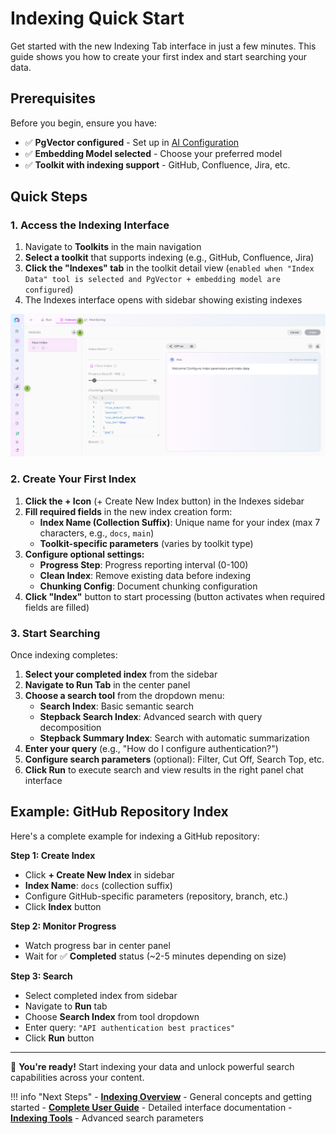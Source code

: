 # Indexing Quick Start

Get started with the new Indexing Tab interface in just a few minutes. This guide shows you how to create your first index and start searching your data.

## Prerequisites

Before you begin, ensure you have:

- ✅ **PgVector configured** - Set up in [AI Configuration](../menus/settings/ai-configuration.md)
- ✅ **Embedding Model selected** - Choose your preferred model
- ✅ **Toolkit with indexing support** - GitHub, Confluence, Jira, etc.

## Quick Steps

### 1. Access the Indexing Interface

1. Navigate to **Toolkits** in the main navigation
2. **Select a toolkit** that supports indexing (e.g., GitHub, Confluence, Jira)
3. **Click the "Indexes" tab** in the toolkit detail view (`enabled when "Index Data" tool is selected and PgVector + embedding model are configured`)
4. The Indexes interface opens with sidebar showing existing indexes

![Index Tab](../img/getting-started/index-tab/index-tab.png)

### 2. Create Your First Index

1. **Click the + Icon** (+ Create New Index button) in the Indexes sidebar
2. **Fill required fields** in the new index creation form:
     - **Index Name (Collection Suffix)**: Unique name for your index (max 7 characters, e.g., `docs`, `main`)
     - **Toolkit-specific parameters** (varies by toolkit type)
3. **Configure optional settings:**
     - **Progress Step**: Progress reporting interval (0-100)
     - **Clean Index**: Remove existing data before indexing
     - **Chunking Config**: Document chunking configuration
4. **Click "Index"** button to start processing (button activates when required fields are filled)



### 3. Start Searching

Once indexing completes:

1. **Select your completed index** from the sidebar 
2. **Navigate to Run Tab** in the center panel
3. **Choose a search tool** from the dropdown menu:
      - **Search Index**: Basic semantic search
      - **Stepback Search Index**: Advanced search with query decomposition
      - **Stepback Summary Index**: Search with automatic summarization
4. **Enter your query** (e.g., "How do I configure authentication?")
5. **Configure search parameters** (optional): Filter, Cut Off, Search Top, etc.
6. **Click Run** to execute search and view results in the right panel chat interface

## Example: GitHub Repository Index

Here's a complete example for indexing a GitHub repository:

**Step 1: Create Index**

- Click **+ Create New Index** in sidebar
- **Index Name**: `docs` (collection suffix)
- Configure GitHub-specific parameters (repository, branch, etc.)
- Click **Index** button

**Step 2: Monitor Progress**

- Watch progress bar in center panel
- Wait for ✅ **Completed** status (~2-5 minutes depending on size)

**Step 3: Search**

- Select completed index from sidebar
- Navigate to **Run** tab
- Choose **Search Index** from tool dropdown
- Enter query: `"API authentication best practices"`
- Click **Run** button

---

🎉 **You're ready!** Start indexing your data and unlock powerful search capabilities across your content.

!!! info "Next Steps"
    - **[Indexing Overview](../how-tos/indexing/indexing-overview.md)** - General concepts and getting started
    - **[Complete User Guide](../how-tos/indexing/using-indexes-tab-interface.md)** - Detailed interface documentation
    - **[Indexing Tools](../how-tos/indexing/indexing-tools.md)** - Advanced search parameters 